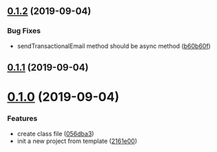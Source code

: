 <a name="0.1.2"></a>
## [0.1.2](https://github.com/hideokamoto/createsend-node-ts/compare/v0.1.1...v0.1.2) (2019-09-04)


### Bug Fixes

* sendTransactionalEmail method should be async method ([b60b60f](https://github.com/hideokamoto/createsend-node-ts/commit/b60b60f))



<a name="0.1.1"></a>
## [0.1.1](https://github.com/hideokamoto/createsend-node-ts/compare/v0.1.0...v0.1.1) (2019-09-04)



<a name="0.1.0"></a>
# [0.1.0](https://github.com/hideokamoto/createsend-node-ts/compare/2161e00...v0.1.0) (2019-09-04)


### Features

* create class file ([056dba3](https://github.com/hideokamoto/createsend-node-ts/commit/056dba3))
* init a new project from template ([2161e00](https://github.com/hideokamoto/createsend-node-ts/commit/2161e00))



